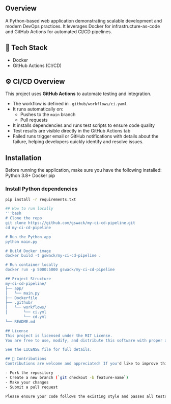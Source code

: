 ## Overview
A Python-based web application demonstrating scalable development and modern DevOps practices. It leverages Docker for infrastructure-as-code and GitHub Actions for automated CI/CD pipelines.

## 🧱 Tech Stack
- Docker  
- GitHub Actions (CI/CD)

## ⚙️ CI/CD Overview
This project uses **GitHub Actions** to automate testing and integration.
- The workflow is defined in `.github/workflows/ci.yaml`
- It runs automatically on:
  - Pushes to the `main` branch
  - Pull requests
- It installs dependencies and runs test scripts to ensure code quality
- Test results are visible directly in the GitHub Actions tab
- Failed runs trigger email or GitHub notifications with details about the failure, helping developers quickly identify and resolve issues.

## Installation
Before running the application, make sure you have the following installed:
Python 3.8+
Docker
pip

### Install Python dependencies
```bash
pip install -r requirements.txt

## How to run locally
'''bash
# Clone the repo
git clone https://github.com/gswack/my-ci-cd-pipeline.git
cd my-ci-cd-pipeline

# Run the Python app
python main.py

# Build Docker image
docker build -t gswack/my-ci-cd-pipeline .

# Run container locally
docker run -p 5000:5000 gswack/my-ci-cd-pipeline

## Project Structure
my-ci-cd-pipeline/
├── app/  
│   └── main.py
├── Dockerfile
├── .github/
│   └── workflows/
│       └── ci.yml
        └── cd.yml
└── README.md

## License
This project is licensed under the MIT License.
You are free to use, modify, and distribute this software with proper attribution.

See the LICENSE file for full details.

## 🤝 Contributions
Contributions are welcome and appreciated! If you'd like to improve this project, feel free to:

- Fork the repository
- Create a new branch (`git checkout -b feature-name`)
- Make your changes
- Submit a pull request

Please ensure your code follows the existing style and passes all tests before submitting.
